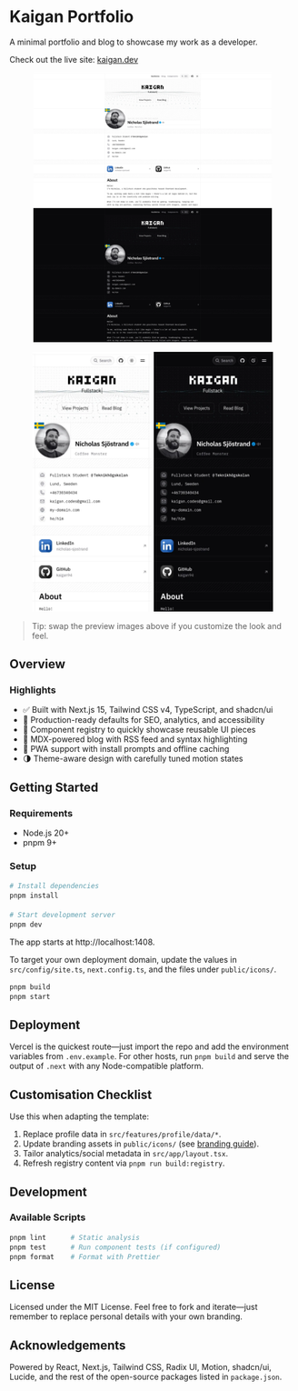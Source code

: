 # Kaigan Portfolio

A minimal portfolio and blog to showcase my work as a developer.

Check out the live site: [kaigan.dev](https://kaigan.dev)

<p align="center">
  <img
    src="./public/images/screenshots/screenshot-desktop-light.webp"
    alt="Kaigan portfolio – Desktop light theme"
    width="420"
  />
  <img
    src="./public/images/screenshots/screenshot-desktop-dark.webp"
    alt="Kaigan portfolio – Desktop dark theme"
    width="420"
  />
</p>

<p align="center">
  <img
    src="./public/images/screenshots/screenshot-mobile-light.webp"
    alt="Kaigan portfolio – Mobile light theme"
    width="210"
  />
  <img
    src="./public/images/screenshots/screenshot-mobile-dark.webp"
    alt="Kaigan portfolio – Mobile dark theme"
    width="210"
  />
</p>

> Tip: swap the preview images above if you customize the look and feel.

## Overview

### Highlights

- ✅ Built with Next.js 15, Tailwind CSS v4, TypeScript, and shadcn/ui
- 🎯 Production-ready defaults for SEO, analytics, and accessibility
- 🧱 Component registry to quickly showcase reusable UI pieces
- 📰 MDX-powered blog with RSS feed and syntax highlighting
- 📱 PWA support with install prompts and offline caching
- 🌗 Theme-aware design with carefully tuned motion states

## Getting Started

### Requirements

- Node.js 20+
- pnpm 9+

### Setup

```bash
# Install dependencies
pnpm install

# Start development server
pnpm dev
```

The app starts at http://localhost:1408.

To target your own deployment domain, update the values in `src/config/site.ts`, `next.config.ts`, and the files under `public/icons/`.

```bash
pnpm build
pnpm start
```

## Deployment

Vercel is the quickest route—just import the repo and add the environment variables from `.env.example`. For other hosts, run `pnpm build` and serve the output of `.next` with any Node-compatible platform.

## Customisation Checklist

Use this when adapting the template:

1. Replace profile data in `src/features/profile/data/*`.
2. Update branding assets in `public/icons/` (see [branding guide](docs/BRANDING.md)).
3. Tailor analytics/social metadata in `src/app/layout.tsx`.
4. Refresh registry content via `pnpm run build:registry`.

## Development

### Available Scripts

```bash
pnpm lint      # Static analysis
pnpm test      # Run component tests (if configured)
pnpm format    # Format with Prettier
```

## License

Licensed under the MIT License. Feel free to fork and iterate—just remember to replace personal details with your own branding.

## Acknowledgements

Powered by React, Next.js, Tailwind CSS, Radix UI, Motion, shadcn/ui, Lucide, and the rest of the open-source packages listed in `package.json`.
